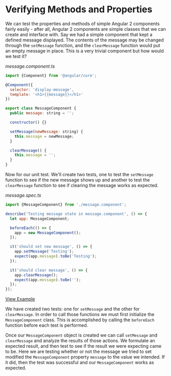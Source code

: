 # Verifying Methods and Properties

We can test the properties and methods of simple Angular 2 components fairly easily - after all, Angular 2 components are simple classes that we can create and interface with. Say we had a simple component that kept a defined message displayed. The contents of the message may be changed through the `setMessage` function, and the `clearMessage` function would put an empty message in place. This is a very trivial component but how would we test it?

*message.component.ts*

```js
import {Component} from '@angular/core';

@Component({
  selector: 'display-message',
  template: '<h1>{{message}}</h1>'
})

export class MessageComponent {
  public message: string = '';

  constructor() {}

  setMessage(newMessage: string) {
  	this.message = newMessage;
  }

  clearMessage() {
    this.message = '';
  }
}
```

Now for our unit test. We'll create two tests, one to test the `setMessage` function to see if the new message shows up and another to test the `clearMessage` function to see if clearing the message works as expected.

*message.spec.ts*

```js
import {MessageComponent} from './message.component';

describe('Testing message state in message.component', () => {
  let app: MessageComponent;

  beforeEach(() => {
    app = new MessageComponent();
  });

  it('should set new message', () => {
    app.setMessage('Testing');
    expect(app.message).toBe('Testing');
  });

  it('should clear message', () => {
    app.clearMessage();
    expect(app.message).toBe('');
  });
});
```
[View Example](http://plnkr.co/edit/REzRtUEGC6ELFXb1BPSy?p=preview)

We have created two tests: one for `setMessage` and the other for `clearMessage`. In order to call those functions we must first initialize the `MessageComponent` class. This is accomplished by calling the `beforeEach` function before each test is performed.

Once our `MessageComponent` object is created we can call `setMessage` and `clearMessage` and analyze the results of those actions. We formulate an expected result, and then test to see if the result we were expecting came to be. Here we are testing whether or not the message we tried to set modified the `MessageComponent` property `message` to the value we intended. If it did, then the test was successful and our `MessageComponent` works as expected.
